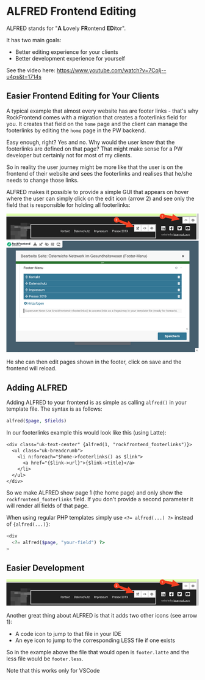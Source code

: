 # ALFRED Frontend Editing

ALFRED stands for "<b>A</b> <b>L</b>ovely <b>FR</b>ontend <b>ED</b>itor".

It has two main goals:

- Better editing experience for your clients
- Better development experience for yourself

See the video here: https://www.youtube.com/watch?v=7CoIj--u4ps&t=1714s

## Easier Frontend Editing for Your Clients

A typical example that almost every website has are footer links - that's why RockFrontend comes with a migration that creates a footerlinks field for you. It creates that field on the `home` page and the client can manage the footerlinks by editing the `home` page in the PW backend.

Easy enough, right? Yes and no. Why would the user know that the footerlinks are defined on that page? That might make sense for a PW developer but certainly not for most of my clients.

So in reality the user journey might be more like that the user is on the frontend of their website and sees the footerlinks and realises that he/she needs to change those links.

ALFRED makes it possible to provide a simple GUI that appears on hover where the user can simply click on the edit icon (arrow 2) and see only the field that is responsible for holding all footerlinks:

<img src=footer.png class=blur>

<img src=alfred.png class=blur>

He she can then edit pages shown in the footer, click on save and the frontend will reload.

## Adding ALFRED

Adding ALFRED to your frontend is as simple as calling `alfred()` in your template file. The syntax is as follows:

```php
alfred($page, $fields)
```

In our footerlinks example this would look like this (using Latte):

```latte
<div class="uk-text-center" {alfred(1, "rockfrontend_footerlinks")}>
  <ul class="uk-breadcrumb">
    <li n:foreach="$home->footerlinks() as $link">
      <a href="{$link->url}">{$link->title}</a>
    </li>
  </ul>
</div>
```

So we make ALFRED show page 1 (the home page) and only show the `rockfrontend_footerlinks` field. If you don't provide a second parameter it will render all fields of that page.

When using regular PHP templates simply use `<?= alfred(...) ?>` instead of `{alfred(...)}`:

```php
<div
  <?= alfred($page, "your-field") ?>
>
```

## Easier Development

<img src=footer.png class=blur>

Another great thing about ALFRED is that it adds two other icons (see arrow 1):

- A code icon to jump to that file in your IDE
- An eye icon to jump to the corresponding LESS file if one exists

So in the example above the file that would open is `footer.latte` and the less file would be `footer.less`.

<div class=uk-alert>Note that this works only for VSCode</div>
